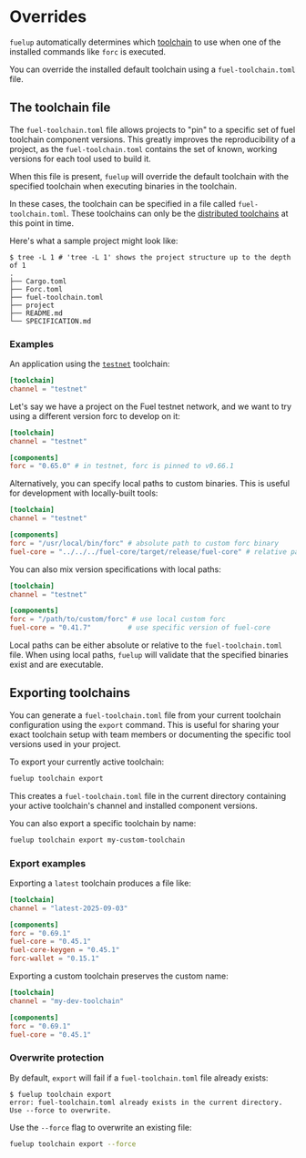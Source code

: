 # Overrides

<!-- This section should explain fuelup overrides -->
<!-- overrides:example:start -->
`fuelup` automatically determines which [toolchain] to use when one of the installed commands like
`forc` is executed.

You can override the installed default toolchain using a `fuel-toolchain.toml` file.
<!-- overrides:example:end -->

## The toolchain file

<!-- This section should explain the fuel-toolchain TOML file -->
<!-- toolchain:example:start -->
The `fuel-toolchain.toml` file allows projects to "pin" to a specific set of fuel toolchain component versions.
This greatly improves the reproducibility of a project, as the `fuel-toolchain.toml` contains the set of known,
working versions for each tool used to build it.

When this file is present, `fuelup` will override the default toolchain with the specified toolchain when executing binaries
in the toolchain.

In these cases, the toolchain can be specified in a file called `fuel-toolchain.toml`. These toolchains can only be
the [distributed toolchains] at this point in time.
<!-- toolchain:example:end -->

Here's what a sample project might look like:

```console
$ tree -L 1 # 'tree -L 1' shows the project structure up to the depth of 1
.
├── Cargo.toml
├── Forc.toml
├── fuel-toolchain.toml
├── project
├── README.md
└── SPECIFICATION.md
```

### Examples

An application using the [`testnet`] toolchain:

```toml
[toolchain]
channel = "testnet"
```

Let's say we have a project on the Fuel testnet network, and we want to try using a different version forc to develop on it:

```toml
[toolchain]
channel = "testnet"

[components]
forc = "0.65.0" # in testnet, forc is pinned to v0.66.1
```

Alternatively, you can specify local paths to custom binaries. This is useful for development with locally-built tools:

```toml
[toolchain]
channel = "testnet"

[components]
forc = "/usr/local/bin/forc" # absolute path to custom forc binary
fuel-core = "../../../fuel-core/target/release/fuel-core" # relative path from fuel-toolchain.toml location
```

You can also mix version specifications with local paths:

```toml
[toolchain]
channel = "testnet"

[components]
forc = "/path/to/custom/forc" # use local custom forc
fuel-core = "0.41.7"         # use specific version of fuel-core
```

Local paths can be either absolute or relative to the `fuel-toolchain.toml` file. When using local paths, `fuelup` will validate that the specified binaries exist and are executable.

## Exporting toolchains

<!-- This section should explain how to export toolchains -->
<!-- export:example:start -->
You can generate a `fuel-toolchain.toml` file from your current toolchain configuration using the `export` command. This is useful for sharing your exact toolchain setup with team members or documenting the specific tool versions used in your project.
<!-- export:example:end -->

To export your currently active toolchain:

```sh
fuelup toolchain export
```

This creates a `fuel-toolchain.toml` file in the current directory containing your active toolchain's channel and installed component versions.

You can also export a specific toolchain by name:

```sh
fuelup toolchain export my-custom-toolchain
```

### Export examples

Exporting a `latest` toolchain produces a file like:

```toml
[toolchain]
channel = "latest-2025-09-03"

[components]
forc = "0.69.1"
fuel-core = "0.45.1"
fuel-core-keygen = "0.45.1"
forc-wallet = "0.15.1"
```

Exporting a custom toolchain preserves the custom name:

```toml
[toolchain]
channel = "my-dev-toolchain"

[components]
forc = "0.69.1"
fuel-core = "0.45.1"
```

### Overwrite protection

By default, `export` will fail if a `fuel-toolchain.toml` file already exists:

```console
$ fuelup toolchain export
error: fuel-toolchain.toml already exists in the current directory. Use --force to overwrite.
```

Use the `--force` flag to overwrite an existing file:

```sh
fuelup toolchain export --force
```

[toolchain]: concepts/toolchains.md
[distributed toolchains]: concepts/toolchains.md#toolchains
[`testnet`]: concepts/channels.md#the-testnet-channel
